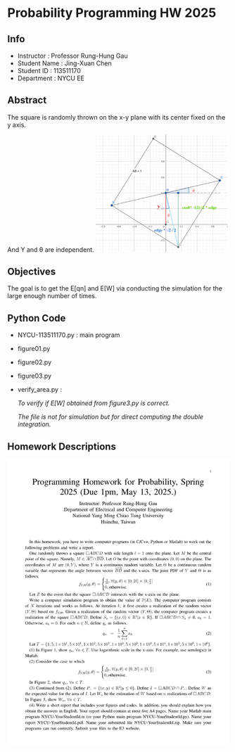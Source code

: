 # **Probability Programming HW 2025**
## Info
- Instructor : Professor Rung-Hung Gau
- Student Name : Jing-Xuan Chen
- Student ID : 113511170
- Department : NYCU EE 

## Abstract

The square is randomly thrown on the x-y plane with its center fixed on the y axis. 

And Y and θ are independent.
<img src="https://github.com/Hazel-1212/Engineering_Math/blob/main/square_throwing/square.png" width=300>

## Objectives

The goal is to get the E[qn] and E[W] via conducting the simulation for the large enough number of times.

## Python Code

- NYCU-113511170.py : main program
- figure01.py
- figure02.py
- figure03.py
- verify_area.py : 

    *To verify if E[W] obtained from figure3.py is correct.*

    *The file is not for simulation but for direct computing the double integration.*

## Homework Descriptions
<img src="https://github.com/Hazel-1212/Engineering_Math/blob/main/square_throwing/Homework.png" width=800>


